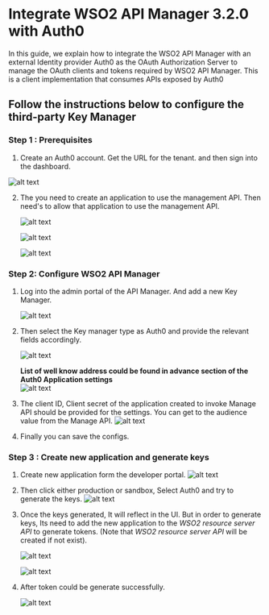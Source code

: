 # Integrate WSO2 API Manager 3.2.0 with Auth0

In this guide, we explain how to integrate the WSO2 API Manager with an external Identity provider Auth0 as the OAuth Authorization Server 
to manage the OAuth clients and tokens required by WSO2 API Manager. This is a client implementation that consumes APIs exposed by Auth0

## Follow the instructions below to configure the third-party Key Manager

### Step 1 : Prerequisites

1.  Create an Auth0 account. Get the URL for the tenant. and then sign into the dashboard.

   ![alt text](images/dashboard.png)


2.  The you need to create an application to use the management API. Then need's to allow that application to use the management API.

    ![alt text](images/management-api.png)

    ![alt text](images/New%20Application.png)
    
    ![alt text](images/permision-to-use-app.png)

### Step 2: Configure WSO2 API Manager

1.  Log into the admin portal of the API Manager. And add a new Key Manager.
    
    ![alt text](images/add-app-admin.png)
    
2.  Then select the Key manager type as Auth0 and provide the relevant fields accordingly.

    ![alt text](images/km-tyoe.png)
 
    **List of well know address could be found in advance section of the Auth0 Application settings**    
        ![alt text](images/endpoints.png)
    
3.  The client ID, Client secret of the application created to invoke Manage API should be provided for the settings. You can get to the audience 
value from the Manage API.
    ![alt text](images/connector-configs.png)
4.  Finally you can save the configs.

### Step 3 : Create new application and generate keys

1.  Create new application form the developer portal.
    ![alt text](images/dev-app-create.png)

2.  Then click either production or sandbox, Select Auth0 and try to generate the keys.
    ![alt text](images/key-gen.png)

3.  Once the keys generated, It will reflect in the UI. But in order to generate keys, Its need to add the new application to the *WSO2 resource server API* to generate tokens. (Note that *WSO2 resource server API* will be created if not exist).

    ![alt text](images/resoure-api.png)
    
    ![alt text](images/grant.png)

5. After token could be generate successfully.

    ![alt text](images/success.png)
    

       


    
    
    
 
